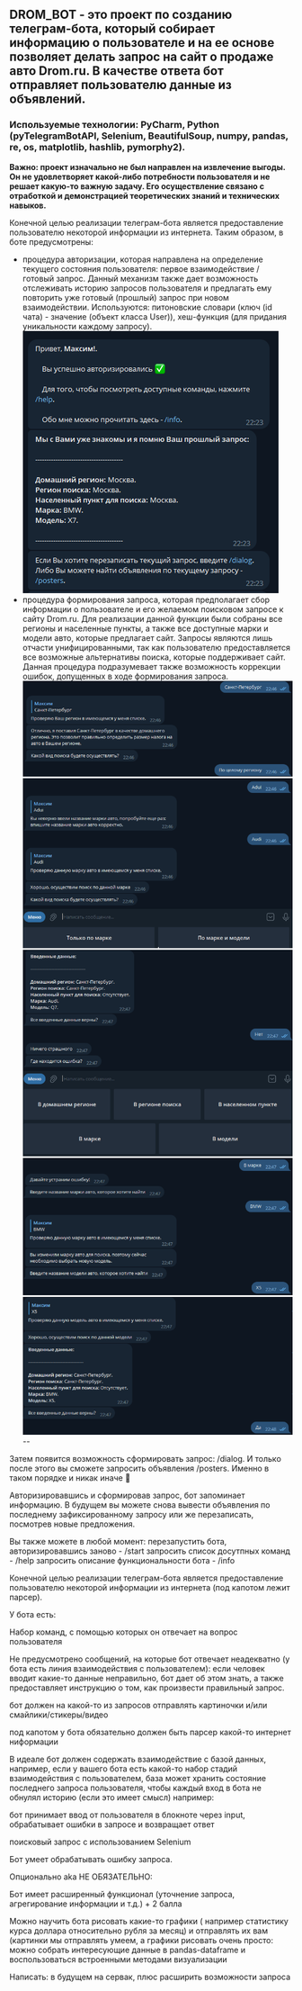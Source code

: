 ## DROM_BOT - это проект по созданию телеграм-бота, который собирает информацию о пользователе и на ее основе позволяет делать запрос на сайт о продаже авто Drom.ru. В качестве ответа бот отправляет пользователю данные из объявлений.

### Используемые технологии: PyCharm, Python (pyTelegramBotAPI, Selenium, BeautifulSoup, numpy, pandas, re, os, matplotlib, hashlib, pymorphy2).

**Важно: проект изначально не был направлен на извлечение выгоды. Он не удовлетворяет какой-либо потребности пользователя и не решает какую-то важную задачу. Его осуществление связано с отработкой и демонстрацией теоретических знаний и технических навыков.**

Конечной целью реализации телеграм-бота является предоставление пользователю некоторой информации из интернета. Таким образом, в боте предусмотрены:
- процедура авторизации, которая направлена на определение текущего состояния пользователя: первое взаимодействие / готовый запрос. Данный механизм также дает возможность отслеживать историю запросов пользователя и предлагать ему повторить уже готовый (прошлый) запрос при новом взаимодействии. Используются: питоновские словари (ключ (id чата) - значение (объект класса User)), хеш-функция (для придания уникальности каждому запросу).
![](https://github.com/maxzhrvl/projects/blob/main/DS_course_HSE/DROM_BOT/readme_img/1.png?token=GHSAT0AAAAAAB22OEAFHWD7MHLOVSSU6BRKY35ETDQ.png)
- процедура формирования запроса, которая предполагает сбор информации о пользователе и его желаемом поисковом запросе к сайту Drom.ru. Для реализации данной функции были собраны все регионы и населенные пункты, а также все доступные марки и модели авто, которые предлагает сайт. Запросы являются лишь отчасти унифицированными, так как пользователю предоставляется все возможные альтернативы поиска, которые поддерживает сайт. Данная процедура подразумевает также возможность коррекции ошибок, допущенных в ходе формирования запроса.
![](https://github.com/maxzhrvl/projects/blob/main/DS_course_HSE/DROM_BOT/readme_img/2.png?token=GHSAT0AAAAAAB22OEAFHWD7MHLOVSSU6BRKY35ETDQ.png)
![](https://github.com/maxzhrvl/projects/blob/main/DS_course_HSE/DROM_BOT/readme_img/3.png?token=GHSAT0AAAAAAB22OEAFHWD7MHLOVSSU6BRKY35ETDQ.png)
![](https://github.com/maxzhrvl/projects/blob/main/DS_course_HSE/DROM_BOT/readme_img/4.png?token=GHSAT0AAAAAAB22OEAFHWD7MHLOVSSU6BRKY35ETDQ.png)
![](https://github.com/maxzhrvl/projects/blob/main/DS_course_HSE/DROM_BOT/readme_img/5.png?token=GHSAT0AAAAAAB22OEAFHWD7MHLOVSSU6BRKY35ETDQ.png)
![](https://github.com/maxzhrvl/projects/blob/main/DS_course_HSE/DROM_BOT/readme_img/6.png?token=GHSAT0AAAAAAB22OEAFHWD7MHLOVSSU6BRKY35ETDQ.png)
--

Затем появится возможность сформировать запрос: /dialog. 
И только после этого вы сможете
запросить объявления /posters.
Именно в таком порядке и никак иначе 👀

Авторизировавшись и сформировав запрос, бот запоминает
информацию. В будущем вы можете снова вывести объявления
по последнему зафиксированному запросу или же перезаписать, посмотрев новые предложения.

Вы также можете в любой момент:
перезапустить бота, авторизировавшись заново - /start 
запросить список досутпных команд - /help
запросить описание функциональности бота - /info


Конечной целью реализации телеграм-бота является предоставление пользователю некоторой информации из интернета (под капотом лежит парсер).

У бота есть:

Набор команд, с помощью которых он отвечает на вопрос пользователя

Не предусмотрено сообщений, на которые бот отвечает неадекватно (у бота есть линия взаимодействия с пользователем): если человек вводит какие-то данные неправильно, бот дает об этом знать, а также предоставляет инструкцию о том, как произвести правильный запрос.

бот должен на какой-то из запросов отправлять картиночки и/или смайлики/стикеры/видео

под капотом у бота обязательно должен быть парсер какой-то интернет ниформации

В идеале бот должен содержать взаимодействие с базой данных, например, если у вашего бота есть какой-то набор стадий взаимодействия с пользователем, база может хранить состояние последнего запроса пользователя, чтобы каждый вход в бота не обнулял историю (если это имеет смысл) например:

бот принимает ввод от пользователя в блокноте через input, обрабатывает ошибки в запросе и возвращает ответ

поисковый запрос с использованием Selenium
 
Бот умеет обрабатывать ошибку запроса.

Опционально aka НЕ ОБЯЗАТЕЛЬНО:


Бот имеет расширенный функционал (уточнение запроса, агрегирование информации и т.д.) + 2 балла

Можно научить бота рисовать какие-то графики ( например статистику курса доллара относительно рубля за месяц) и отправлять их вам (картинки мы отправлять умеем, а графики рисовать очень просто: можно собрать интересующие данные в pandas-dataframe и воспользоваться встроенными методами визуализации

Написать: в будущем на сервак, плюс расширить возможности запроса
